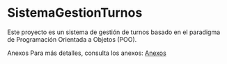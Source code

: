 # SistemaGestionTurnos

Este proyecto es un sistema de gestión de turnos basado en el paradigma de Programación Orientada a Objetos (POO).

Anexos
Para más detalles, consulta los anexos:
[Anexos](anexos.md)
